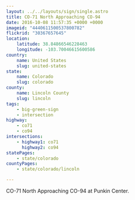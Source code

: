 ```yaml
---
layout: ../../layouts/sign/single.astro
title: CO-71 North Approaching CO-94
date: 2016-10-08 11:57:35 +0000 +0000
imageid: "4440611500537800782"
flickrid: "30367657645"
location:
    latitude: 38.84866546228463
    longitude: -103.70046615600586
country:
    name: United States
    slug: united-states
state:
    name: Colorado
    slug: colorado
county:
    name: Lincoln County
    slug: lincoln
tags:
    - big-green-sign
    - intersection
highway:
    - co71
    - co94
intersections:
    - highway1: co71
      highway2: co94
statePages:
    - state/colorado
countyPages:
    - state/colorado/lincoln

---
```

CO-71 North Approaching CO-94 at Punkin Center.